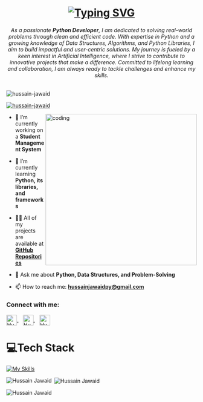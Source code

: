 <h1 align="center">
<a href="#"><img src="https://readme-typing-svg.demolab.com?font=Righteous&size=35&center=true&vCenter=true&width=500&height=70&duration=2000&pause=1000&lines=Hi+There+%F0%9F%91%8B;I'm+Hussain+Jawaid;Python+Developer" alt="Typing SVG" /></a>
</h1>
<h6 align="center">As a passionate <b>Python Developer</b>, I am dedicated to solving real-world problems through clean and efficient code. With expertise in Python and a growing knowledge of Data Structures, Algorithms, and Python Libraries, I aim to build impactful and user-centric solutions. My journey is fueled by a keen interest in Artificial Intelligence, where I strive to contribute to innovative projects that make a difference. Committed to lifelong learning and collaboration, I am always ready to tackle challenges and enhance my skills.</h6>
<p align="left"> <img src="https://komarev.com/ghpvc/?username=hussain-jawaid&label=Profile%20views&color=0e75b6&style=flat" alt="hussain-jawaid" /> </p>

<p align="left"> <a href="https://github.com/ryo-ma/github-profile-trophy"><img src="https://github-profile-trophy.vercel.app/?username=hussain-jawaid" alt="hussain-jawaid" /></a> </p>

<img align="right" width="400"  src="https://encrypted-tbn0.gstatic.com/images?q=tbn:ANd9GcQEPpHTr1h44h94SnkbqaFZbW3Hv5aHMJqGqQ&s  " alt="coding">


- 🔭 I’m currently working on a <b>Student Management System</b>

- 🌱 I’m currently learning <b>Python, its libraries, and frameworks</b>

- 👨‍💻 All of my projects are available at <a href="https://github.com/hussain-jawaid" target="_blank"><b>GitHub Repositories
</b></a>

- 💬 Ask me about <b>Python, Data Structures, and Problem-Solving</b>

- 📫 How to reach me: <b>hussainjawaidpy@gmail.com</b>

<h3 align="left">Connect with me:</h3>
<p align="left">
  <a href="https://www.instagram.com/hussainjawaidpy/" target="blank">
    <img align="center" src="https://upload.wikimedia.org/wikipedia/commons/thumb/a/a5/Instagram_icon.png/2048px-Instagram_icon.png" alt="Hussain Jawaid Instagram" height="28" width="28" />
  </a>
  &nbsp;&nbsp; <!-- This will add space between the icons -->
  <a href="https://www.linkedin.com/in/hussain-j-14b3b4340/" target="blank">
    <img align="center" src="https://upload.wikimedia.org/wikipedia/commons/c/ca/LinkedIn_logo_initials.png" alt="Hussain Jawaid LinkedIn" height="28" width="28" />
  </a>
  &nbsp;&nbsp; <!-- This will add space between the icons -->
  <a href="https://twitter.com/Hussain_Jawaid" target="blank">
    <img align="center" src="https://raw.githubusercontent.com/danielcranney/readme-generator/main/public/icons/socials/twitter.svg" alt="Hussain Jawaid Twitter" height="28" width="28" />
  </a>
</p>

# 💻Tech Stack
[![My Skills](https://skillicons.dev/icons?i=python,django,html,css,vscode,github)](https://skillicons.dev)

<p><img align="left" src="https://github-readme-stats.vercel.app/api/top-langs?username=hussain-jawaid&show_icons=true&locale=en&layout=compact" alt="Hussain Jawaid" /></p>

<p>&nbsp;<img align="center" src="https://github-readme-stats.vercel.app/api?username=hussain-jawaid&show_icons=true&locale=en" alt="Hussain Jawaid" /></p>

<p><img align="center" src="https://github-readme-streak-stats.herokuapp.com/?user=hussain-jawaid&" alt="Hussain Jawaid" /></p>

